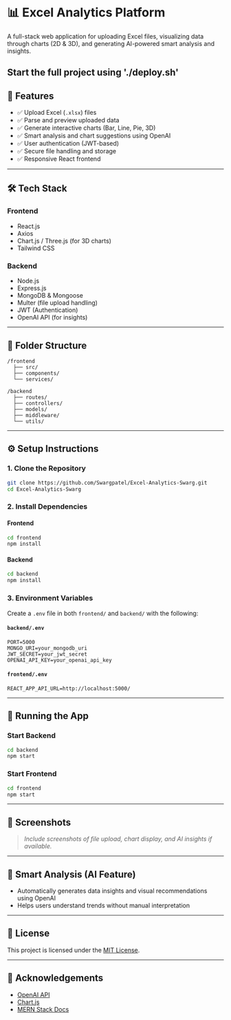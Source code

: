 
# 📊 Excel Analytics Platform

A full-stack web application for uploading Excel files, visualizing data through charts (2D & 3D), and generating AI-powered smart analysis and insights.


Start the full project using './deploy.sh'
---

## 🚀 Features

- ✅ Upload Excel (`.xlsx`) files
- ✅ Parse and preview uploaded data
- ✅ Generate interactive charts (Bar, Line, Pie, 3D)
- ✅ Smart analysis and chart suggestions using OpenAI
- ✅ User authentication (JWT-based)
- ✅ Secure file handling and storage
- ✅ Responsive React frontend

---

## 🛠️ Tech Stack

### Frontend
- React.js
- Axios
- Chart.js / Three.js (for 3D charts)
- Tailwind CSS

### Backend
- Node.js
- Express.js
- MongoDB & Mongoose
- Multer (file upload handling)
- JWT (Authentication)
- OpenAI API (for insights)

---

## 📁 Folder Structure

```
/frontend
  ├── src/
  ├── components/
  └── services/

/backend
  ├── routes/
  ├── controllers/
  ├── models/
  ├── middleware/
  └── utils/
```

---

## ⚙️ Setup Instructions

### 1. Clone the Repository
```bash
git clone https://github.com/Swargpatel/Excel-Analytics-Swarg.git
cd Excel-Analytics-Swarg
```

### 2. Install Dependencies

#### Frontend
```bash
cd frontend
npm install
```

#### Backend
```bash
cd backend
npm install
```

### 3. Environment Variables

Create a `.env` file in both `frontend/` and `backend/` with the following:

#### `backend/.env`
```env
PORT=5000
MONGO_URI=your_mongodb_uri
JWT_SECRET=your_jwt_secret
OPENAI_API_KEY=your_openai_api_key
```

#### `frontend/.env`
```env
REACT_APP_API_URL=http://localhost:5000/
```

---

## 🧪 Running the App

### Start Backend
```bash
cd backend
npm start
```

### Start Frontend
```bash
cd frontend
npm start
```

---

## 📸 Screenshots

> _Include screenshots of file upload, chart display, and AI insights if available._

---

## 🧠 Smart Analysis (AI Feature)

- Automatically generates data insights and visual recommendations using OpenAI
- Helps users understand trends without manual interpretation

---

## 📄 License

This project is licensed under the [MIT License](LICENSE).

---

## 🙌 Acknowledgements

- [OpenAI API](https://platform.openai.com)
- [Chart.js](https://www.chartjs.org/)
- [MERN Stack Docs](https://www.mongodb.com/mern-stack)
